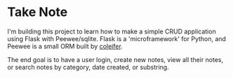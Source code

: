 # Take Note

I'm building this project to learn how to make a simple CRUD application using Flask with Peewee/sqlite. 
Flask is a 'microframework' for Python, and Peewee is a small ORM built by [coleifer](http://github.com/coleifer/peewee).

The end goal is to have a user login, create new notes, view all their notes, or search notes by category, date created, or substring.
